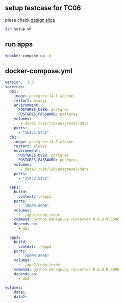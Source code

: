 ## setup testcase for TC06
plese check [design slide](https://docs.google.com/presentation/d/1T-oVlVRT6dkG9qvErxL3lXZNHZ9Og9wEdlvx86Pk8Mc/edit?usp=sharing)

```sh
$sh setup.sh
```

## run apps
```sh
$docker-compose up -d
```

## docker-compose.yml
```yml
version: '3.5'
services:
  db1:
    image: postgres:14.1-alpine
    restart: always
    environment:
      POSTGRES_USER: postgres
      POSTGRES_PASSWORD: postgres
    volumes:
       - data1:/var/lib/posgresql/data
    ports:
      - "15432:5432"
  db2:
    image: postgres:14.1-alpine
    restart: always
    environment:
      POSTGRES_USER: postgres
      POSTGRES_PASSWORD: postgres
    volumes:
       - data2:/var/lib/posgresql/data
    ports:
      - "25432:5432"
  
  app1:
    build:
      context: ./app1
    ports:
      - "18000:8000"
    volumes:
      - ./app1/code:/code
    command: python manage.py runserver 0.0.0.0:8000
    depends_on:
      - db1

  app2:
    build:
      context: ./app2
    ports:
      - "28000:8000"
    volumes:
      - ./app2/code:/code
    command: python manage.py runserver 0.0.0.0:8000
    depends_on:
      - db2

volumes:
    data1:
    data2:
```
